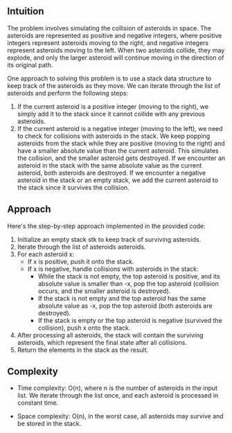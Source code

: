 ## Intuition
The problem involves simulating the collision of asteroids in space. The asteroids are represented as positive and negative integers, where positive integers represent asteroids moving to the right, and negative integers represent asteroids moving to the left. When two asteroids collide, they may explode, and only the larger asteroid will continue moving in the direction of its original path.

One approach to solving this problem is to use a stack data structure to keep track of the asteroids as they move. We can iterate through the list of asteroids and perform the following steps:

1. If the current asteroid is a positive integer (moving to the right), we simply add it to the stack since it cannot collide with any previous asteroids.
2. If the current asteroid is a negative integer (moving to the left), we need to check for collisions with asteroids in the stack. We keep popping asteroids from the stack while they are positive (moving to the right) and have a smaller absolute value than the current asteroid. This simulates the collision, and the smaller asteroid gets destroyed. If we encounter an asteroid in the stack with the same absolute value as the current asteroid, both asteroids are destroyed. If we encounter a negative asteroid in the stack or an empty stack, we add the current asteroid to the stack since it survives the collision.

## Approach
Here's the step-by-step approach implemented in the provided code:

1. Initialize an empty stack stk to keep track of surviving asteroids.
2. Iterate through the list of asteroids asteroids.
3. For each asteroid x:
    - If x is positive, push it onto the stack.
    - If x is negative, handle collisions with asteroids in the stack:
        - While the stack is not empty, the top asteroid is positive, and its absolute value is smaller than -x, pop the top asteroid (collision occurs, and the smaller asteroid is destroyed).
        - If the stack is not empty and the top asteroid has the same absolute value as -x, pop the top asteroid (both asteroids are destroyed).
        - If the stack is empty or the top asteroid is negative (survived the collision), push x onto the stack.
4. After processing all asteroids, the stack will contain the surviving asteroids, which represent the final state after all collisions.
5. Return the elements in the stack as the result.

## Complexity
- Time complexity:
O(n), where n is the number of asteroids in the input list. We iterate through the list once, and each asteroid is processed in constant time.

- Space complexity:
O(n), in the worst case, all asteroids may survive and be stored in the stack.